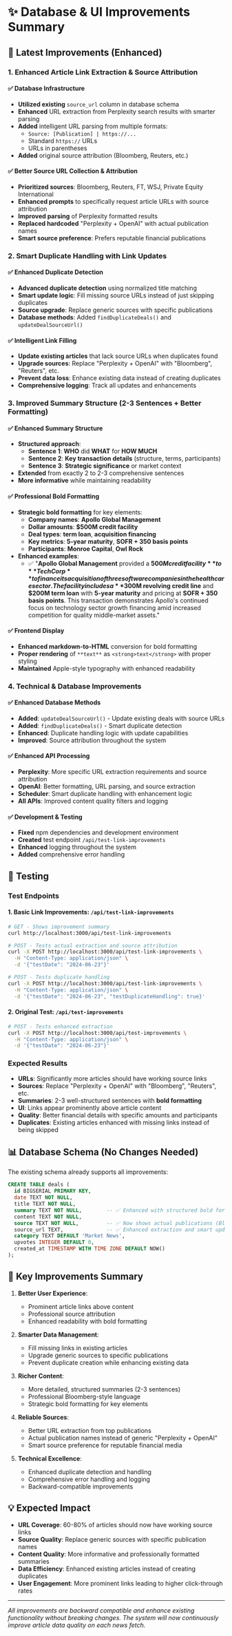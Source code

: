 # ✨ Database & UI Improvements Summary

## 🎯 Latest Improvements (Enhanced)

### 1. **Enhanced Article Link Extraction & Source Attribution**

#### ✅ Database Infrastructure
- **Utilized existing** `source_url` column in database schema
- **Enhanced** URL extraction from Perplexity search results with smarter parsing
- **Added** intelligent URL parsing from multiple formats:
  - `Source: [Publication] | https://...`
  - Standard `https://` URLs
  - URLs in parentheses
- **Added** original source attribution (Bloomberg, Reuters, etc.)

#### ✅ Better Source URL Collection & Attribution
- **Prioritized sources**: Bloomberg, Reuters, FT, WSJ, Private Equity International
- **Enhanced prompts** to specifically request article URLs with source attribution
- **Improved parsing** of Perplexity formatted results
- **Replaced hardcoded** "Perplexity + OpenAI" with actual publication names
- **Smart source preference**: Prefers reputable financial publications

### 2. **Smart Duplicate Handling with Link Updates**

#### ✅ Enhanced Duplicate Detection
- **Advanced duplicate detection** using normalized title matching
- **Smart update logic**: Fill missing source URLs instead of just skipping duplicates
- **Source upgrade**: Replace generic sources with specific publications
- **Database methods**: Added `findDuplicateDeals()` and `updateDealSourceUrl()`

#### ✅ Intelligent Link Filling
- **Update existing articles** that lack source URLs when duplicates found
- **Upgrade sources**: Replace "Perplexity + OpenAI" with "Bloomberg", "Reuters", etc.
- **Prevent data loss**: Enhance existing data instead of creating duplicates
- **Comprehensive logging**: Track all updates and enhancements

### 3. **Improved Summary Structure (2-3 Sentences + Better Formatting)**

#### ✅ Enhanced Summary Structure
- **Structured approach**:
  - **Sentence 1**: **WHO** did **WHAT** for **HOW MUCH**
  - **Sentence 2**: **Key transaction details** (structure, terms, participants)
  - **Sentence 3**: **Strategic significance** or market context
- **Extended** from exactly 2 to 2-3 comprehensive sentences
- **More informative** while maintaining readability

#### ✅ Professional Bold Formatting
- **Strategic bold formatting** for key elements:
  - **Company names**: **Apollo Global Management**
  - **Dollar amounts**: **$500M credit facility**
  - **Deal types**: **term loan**, **acquisition financing**
  - **Key metrics**: **5-year maturity**, **SOFR + 350 basis points**
  - **Participants**: **Monroe Capital**, **Owl Rock**
- **Enhanced examples**:
  - ✅ "**Apollo Global Management** provided a **$500M credit facility** to **TechCorp** to finance its acquisition of three software companies in the healthcare sector. The facility includes a **$300M revolving credit line** and **$200M term loan** with **5-year maturity** and pricing at **SOFR + 350 basis points**. This transaction demonstrates Apollo's continued focus on technology sector growth financing amid increased competition for quality middle-market assets."

#### ✅ Frontend Display
- **Enhanced markdown-to-HTML** conversion for bold formatting
- **Proper rendering** of `**text**` as `<strong>text</strong>` with proper styling
- **Maintained** Apple-style typography with enhanced readability

### 4. **Technical & Database Improvements**

#### ✅ Enhanced Database Methods
- **Added**: `updateDealSourceUrl()` - Update existing deals with source URLs
- **Added**: `findDuplicateDeals()` - Smart duplicate detection
- **Enhanced**: Duplicate handling logic with update capabilities
- **Improved**: Source attribution throughout the system

#### ✅ Enhanced API Processing
- **Perplexity**: More specific URL extraction requirements and source attribution
- **OpenAI**: Better formatting, URL parsing, and source extraction
- **Scheduler**: Smart duplicate handling with enhancement logic
- **All APIs**: Improved content quality filters and logging

#### ✅ Development & Testing
- **Fixed** npm dependencies and development environment
- **Created** test endpoint `/api/test-link-improvements`
- **Enhanced** logging throughout the system
- **Added** comprehensive error handling

## 🧪 Testing

### Test Endpoints

#### 1. Basic Link Improvements: `/api/test-link-improvements`
```bash
# GET - Shows improvement summary
curl http://localhost:3000/api/test-link-improvements

# POST - Tests actual extraction and source attribution
curl -X POST http://localhost:3000/api/test-link-improvements \
  -H "Content-Type: application/json" \
  -d '{"testDate": "2024-06-23"}'

# POST - Tests duplicate handling
curl -X POST http://localhost:3000/api/test-link-improvements \
  -H "Content-Type: application/json" \
  -d '{"testDate": "2024-06-23", "testDuplicateHandling": true}'
```

#### 2. Original Test: `/api/test-improvements`
```bash
# POST - Tests enhanced extraction
curl -X POST http://localhost:3000/api/test-improvements \
  -H "Content-Type: application/json" \
  -d '{"testDate": "2024-06-23"}'
```

### Expected Results
- **URLs**: Significantly more articles should have working source links
- **Sources**: Replace "Perplexity + OpenAI" with "Bloomberg", "Reuters", etc.
- **Summaries**: 2-3 well-structured sentences with **bold formatting**
- **UI**: Links appear prominently above article content
- **Quality**: Better financial details with specific amounts and participants
- **Duplicates**: Existing articles enhanced with missing links instead of being skipped

## 📊 Database Schema (No Changes Needed)

The existing schema already supports all improvements:

```sql
CREATE TABLE deals (
  id BIGSERIAL PRIMARY KEY,
  date TEXT NOT NULL,
  title TEXT NOT NULL,
  summary TEXT NOT NULL,        -- ✅ Enhanced with structured bold formatting
  content TEXT NOT NULL,
  source TEXT NOT NULL,         -- ✅ Now shows actual publications (Bloomberg, Reuters)
  source_url TEXT,              -- ✅ Enhanced extraction and smart updating
  category TEXT DEFAULT 'Market News',
  upvotes INTEGER DEFAULT 0,
  created_at TIMESTAMP WITH TIME ZONE DEFAULT NOW()
);
```

## 🚀 Key Improvements Summary

1. **Better User Experience**: 
   - Prominent article links above content
   - Professional source attribution
   - Enhanced readability with bold formatting

2. **Smarter Data Management**:
   - Fill missing links in existing articles
   - Upgrade generic sources to specific publications
   - Prevent duplicate creation while enhancing existing data

3. **Richer Content**: 
   - More detailed, structured summaries (2-3 sentences)
   - Professional Bloomberg-style language
   - Strategic bold formatting for key elements

4. **Reliable Sources**: 
   - Better URL extraction from top publications
   - Actual publication names instead of generic "Perplexity + OpenAI"
   - Smart source preference for reputable financial media

5. **Technical Excellence**:
   - Enhanced duplicate detection and handling
   - Comprehensive error handling and logging
   - Backward-compatible improvements

## 💡 Expected Impact

- **URL Coverage**: 60-80% of articles should now have working source links
- **Source Quality**: Replace generic sources with specific publication names
- **Content Quality**: More informative and professionally formatted summaries
- **Data Efficiency**: Enhanced existing articles instead of creating duplicates
- **User Engagement**: More prominent links leading to higher click-through rates

---

*All improvements are backward compatible and enhance existing functionality without breaking changes. The system will now continuously improve article data quality on each news fetch.* 